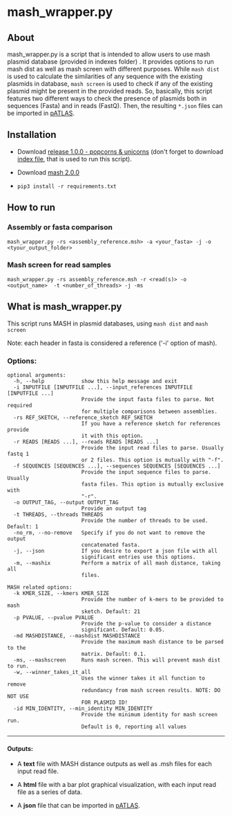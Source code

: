 # mash_wrapper.py

## About

mash_wrapper.py is a script that is intended to allow users to use mash plasmid 
database (provided in indexes folder) . It provides options to run mash dist 
as well as mash screen with different purposes. While `mash dist` is 
used to calculate the similarities of any sequence with the existing plasmids
 in database, `mash screen` is used to check if any of the existing plasmid 
 might be present in the provided reads. So, basically, this script features 
 two different ways to check the presence of plasmids both in sequences (Fasta) 
 and in reads (FastQ). Then, the resulting `*.json` files can be imported in 
 [pATLAS](http://www.patlas.site).

## Installation

* Download [release 1.0.0 - popcorns & unicorns](https://github.com/tiagofilipe12/mash_wrapper/releases/tag/v1.0.0)
(don't forget to download [index file](https://github.com/tiagofilipe12/mash_wrapper/releases/download/v1.0.0/assembly_reference.msh), 
that is used to run this script).

* Download [mash 2.0.0](https://github.com/marbl/Mash/releases/tag/v2.0)

* `pip3 install -r requirements.txt`

## How to run

### Assembly or fasta comparison

`mash_wrapper.py -rs <assembly_reference.msh> -a <your_fasta> -j -o 
<tyour_output_folder>`

### Mash screen for read samples

`mash_wrapper.py -rs assembly_reference.msh -r <read(s)> -o <output_name> 
-t <number_of_threads> -j -ms`

## What is mash_wrapper.py

This script runs MASH in plasmid databases, using `mash dist` and `mash screen`

Note: each header in fasta is considered a reference ('-i' option of mash).

### Options:

```
optional arguments:
  -h, --help            show this help message and exit
  -i INPUTFILE [INPUTFILE ...], --input_references INPUTFILE [INPUTFILE ...]
                        Provide the input fasta files to parse. Not required
                        for multiple comparisons between assemblies.
  -rs REF_SKETCH, --reference_sketch REF_SKETCH
                        If you have a reference sketch for references provide
                        it with this option.
  -r READS [READS ...], --reads READS [READS ...]
                        Provide the input read files to parse. Usually fastq 1
                        or 2 files. This option is mutually with "-f".
  -f SEQUENCES [SEQUENCES ...], --sequences SEQUENCES [SEQUENCES ...]
                        Provide the input sequence files to parse. Usually
                        fasta files. This option is mutually exclusive with
                        "-r".
  -o OUTPUT_TAG, --output OUTPUT_TAG
                        Provide an output tag
  -t THREADS, --threads THREADS
                        Provide the number of threads to be used. Default: 1
  -no_rm, --no-remove   Specify if you do not want to remove the output
                        concatenated fasta.
  -j, --json            If you desire to export a json file with all
                        significant entries use this options.
  -m, --mashix          Perform a matrix of all mash distance, taking all
                        files.

MASH related options:
  -k KMER_SIZE, --kmers KMER_SIZE
                        Provide the number of k-mers to be provided to mash
                        sketch. Default: 21
  -p PVALUE, --pvalue PVALUE
                        Provide the p-value to consider a distance
                        significant. Default: 0.05.
  -md MASHDISTANCE, --mashdist MASHDISTANCE
                        Provide the maximum mash distance to be parsed to the
                        matrix. Default: 0.1.
  -ms, --mashscreen     Runs mash screen. This will prevent mash dist to run.
  -w, --winner_takes_it_all
                        Uses the winner takes it all function to remove
                        redundancy from mash screen results. NOTE: DO NOT USE
                        FOR PLASMID ID!
  -id MIN_IDENTITY, --min_identity MIN_IDENTITY
                        Provide the minimum identity for mash screen run.
                        Default is 0, reporting all values
```

---

#### Outputs:


* A **text** file with MASH distance outputs as well as .msh files for each input read file.

* A **html** file with a bar plot graphical visualization, with each input read file as a series of data.

* A **json** file that can be imported in [pATLAS](www.patlas.site).

